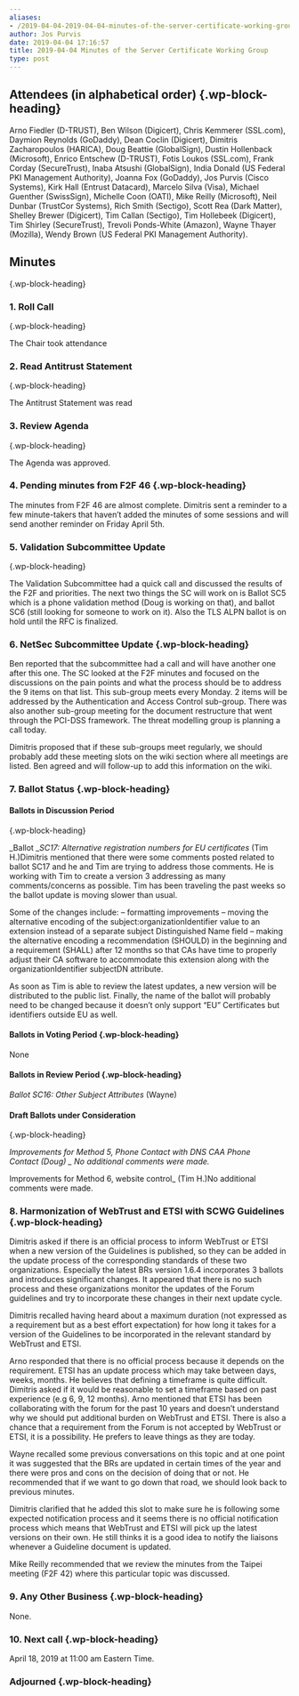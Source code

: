 ```yaml
---
aliases:
- /2019-04-04-2019-04-04-minutes-of-the-server-certificate-working-group/
author: Jos Purvis
date: 2019-04-04 17:16:57
title: 2019-04-04 Minutes of the Server Certificate Working Group
type: post
---
```


## Attendees (in alphabetical order) {.wp-block-heading}

Arno Fiedler (D-TRUST), Ben Wilson (Digicert), Chris Kemmerer (SSL.com), Daymion Reynolds (GoDaddy), Dean Coclin (Digicert), Dimitris Zacharopoulos (HARICA), Doug Beattie (GlobalSign), Dustin Hollenback (Microsoft), Enrico Entschew (D-TRUST), Fotis Loukos (SSL.com), Frank Corday (SecureTrust), Inaba Atsushi (GlobalSign), India Donald (US Federal PKI Management Authority), Joanna Fox (GoDaddy), Jos Purvis (Cisco Systems), Kirk Hall (Entrust Datacard), Marcelo Silva (Visa), Michael Guenther (SwissSign), Michelle Coon (OATI), Mike Reilly (Microsoft), Neil Dunbar (TrustCor Systems), Rich Smith (Sectigo), Scott Rea (Dark Matter), Shelley Brewer (Digicert), Tim Callan (Sectigo), Tim Hollebeek (Digicert), Tim Shirley (SecureTrust), Trevoli Ponds-White (Amazon), Wayne Thayer (Mozilla), Wendy Brown (US Federal PKI Management Authority).

## Minutes

{.wp-block-heading}

### 1. Roll Call

{.wp-block-heading}

The Chair took attendance

### 2. Read Antitrust Statement

{.wp-block-heading}

The Antitrust Statement was read

### 3. Review Agenda

{.wp-block-heading}

The Agenda was approved.

### 4. Pending minutes from F2F 46 {.wp-block-heading}

The minutes from F2F 46 are almost complete. Dimitris sent a reminder to a few minute-takers that haven’t added the minutes of some sessions and will send another reminder on Friday April 5th.

### 5. Validation Subcommittee Update

{.wp-block-heading}

The Validation Subcommittee had a quick call and discussed the results of the F2F and priorities. The next two things the SC will work on is Ballot SC5 which is a phone validation method (Doug is working on that), and ballot SC6 (still looking for someone to work on it). Also the TLS ALPN ballot is on hold until the RFC is finalized.

### 6. NetSec Subcommittee Update {.wp-block-heading}

Ben reported that the subcommittee had a call and will have another one after this one. The SC looked at the F2F minutes and focused on the discussions on the pain points and what the process should be to address the 9 items on that list. This sub-group meets every Monday. 2 items will be addressed by the Authentication and Access Control sub-group. There was also another sub-group meeting for the document restructure that went through the PCI-DSS framework. The threat modelling group is planning a call today.

Dimitris proposed that if these sub-groups meet regularly, we should probably add these meeting slots on the wiki section where all meetings are listed. Ben agreed and will follow-up to add this information on the wiki.

### 7. Ballot Status {.wp-block-heading}

#### Ballots in Discussion Period

{.wp-block-heading}

\_Ballot \__SC17: Alternative registration numbers for EU certificates_ (Tim H.)Dimitris mentioned that there were some comments posted related to ballot SC17 and he and Tim are trying to address those comments. He is working with Tim to create a version 3 addressing as many comments/concerns as possible. Tim has been traveling the past weeks so the ballot update is moving slower than usual.

Some of the changes include:
– formatting improvements
– moving the alternative encoding of the subject:organizationIdentifier value to an extension instead of a separate subject Distinguished Name field
– making the alternative encoding a recommendation (SHOULD) in the beginning and a requirement (SHALL) after 12 months so that CAs have time to properly adjust their CA software to accommodate this extension along with the organizationIdentifier subjectDN attribute.

As soon as Tim is able to review the latest updates, a new version will be distributed to the public list. Finally, the name of the ballot will probably need to be changed because it doesn’t only support “EU” Certificates but identifiers outside EU as well.

#### **Ballots in Voting Period** {.wp-block-heading}

None

#### **Ballots in Review Period** {.wp-block-heading}

_Ballot SC16: Other Subject Attributes_ (Wayne)

#### Draft Ballots under Consideration

{.wp-block-heading}

_Improvements for Method 5, Phone Contact with DNS CAA Phone Contact (Doug)
\_ No additional comments were made._

Improvements for Method 6, website control\_ (Tim H.)No additional comments were made.

### 8. Harmonization of WebTrust and ETSI with SCWG Guidelines {.wp-block-heading}

Dimitris asked if there is an official process to inform WebTrust or ETSI when a new version of the Guidelines is published, so they can be added in the update process of the corresponding standards of these two organizations. Especially the latest BRs version 1.6.4 incorporates 3 ballots and introduces significant changes. It appeared that there is no such process and these organizations monitor the updates of the Forum guidelines and try to incorporate these changes in their next update cycle.

Dimitris recalled having heard about a maximum duration (not expressed as a requirement but as a best effort expectation) for how long it takes for a version of the Guidelines to be incorporated in the relevant standard by WebTrust and ETSI.

Arno responded that there is no official process because it depends on the requirement. ETSI has an update process which may take between days, weeks, months. He believes that defining a timeframe is quite difficult. Dimitris asked if it would be reasonable to set a timeframe based on past experience (e.g 6, 9, 12 months). Arno mentioned that ETSI has been collaborating with the forum for the past 10 years and doesn’t understand why we should put additional burden on WebTrust and ETSI. There is also a chance that a requirement from the Forum is not accepted by WebTrust or ETSI, it is a possibility. He prefers to leave things as they are today.

Wayne recalled some previous conversations on this topic and at one point it was suggested that the BRs are updated in certain times of the year and there were pros and cons on the decision of doing that or not. He recommended that if we want to go down that road, we should look back to previous minutes.

Dimitris clarified that he added this slot to make sure he is following some expected notification process and it seems there is no official notification process which means that WebTrust and ETSI will pick up the latest versions on their own. He still thinks it is a good idea to notify the liaisons whenever a Guideline document is updated.

Mike Reilly recommended that we review the minutes from the Taipei meeting (F2F 42) where this particular topic was discussed.

### 9. Any Other Business {.wp-block-heading}

None.

### 10. Next call {.wp-block-heading}

April 18, 2019 at 11:00 am Eastern Time.

### Adjourned {.wp-block-heading}